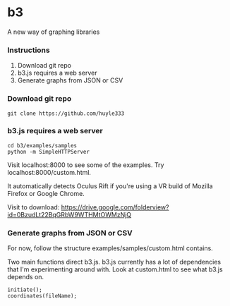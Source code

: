 # b3
A new way of graphing libraries

### Instructions
1. Download git repo
2. b3.js requires a web server
3. Generate graphs from JSON or CSV

### Download git repo

```
git clone https://github.com/huyle333
```

### b3.js requires a web server

```
cd b3/examples/samples
python -m SimpleHTTPServer
```

Visit localhost:8000 to see some of the examples. Try localhost:8000/custom.html.

It automatically detects Oculus Rift if you're using a VR build of Mozilla Firefox or Google Chrome.

Visit to download: https://drive.google.com/folderview?id=0BzudLt22BqGRbW9WTHMtOWMzNjQ

### Generate graphs from JSON or CSV

For now, follow the structure examples/samples/custom.html contains.

Two main functions direct b3.js. b3.js currently has a lot of dependencies that I'm experimenting around with.
Look at custom.html to see what b3.js depends on.

```
initiate();
coordinates(fileName);
```




